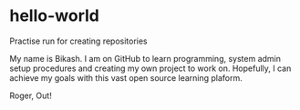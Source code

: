# hello-world
Practise run for creating repositories

My name is Bikash. I am on GitHub to learn programming, system admin setup procedures and creating my own project to work on.
Hopefully, I can achieve my goals with this vast open source learning plaform.

Roger, Out!

